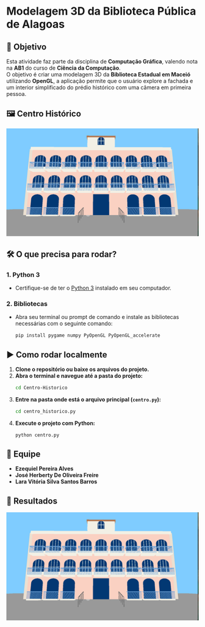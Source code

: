 # Modelagem 3D da Biblioteca Pública de Alagoas

## 🎯 Objetivo  
Esta atividade faz parte da disciplina de **Computação Gráfica**, valendo nota na **AB1** do curso de **Ciência da Computação**.  
O objetivo é criar uma modelagem 3D da **Biblioteca Estadual em Maceió** utilizando **OpenGL**, a aplicação permite que o usuário explore a fachada e um interior simplificado do prédio histórico com uma câmera em primeira pessoa.

## 🖼 Centro Histórico 
![Biblioteca Pública de Alagoas](fachadaoriginal.png)

## 🛠 O que precisa para rodar?  

### 1. Python 3  
- Certifique-se de ter o [Python 3](https://www.python.org/downloads/) instalado em seu computador.  

### 2. Bibliotecas  
- Abra seu terminal ou prompt de comando e instale as bibliotecas necessárias com o seguinte comando:  
  ```bash
  pip install pygame numpy PyOpenGL PyOpenGL_accelerate
  ```

## ▶️ Como rodar localmente  

1. **Clone o repositório ou baixe os arquivos do projeto.**  
2. **Abra o terminal e navegue até a pasta do projeto:**  
   ```bash
   cd Centro-Historico
   ```
3. **Entre na pasta onde está o arquivo principal (`centro.py`):**  
   ```bash
   cd centro_historico.py
   ```
4. **Execute o projeto com Python:**  
   ```bash
   python centro.py
   ```
## 👥 **Equipe**  

 - **Ezequiel Pereira Alves** 
- **José Herberty De Oliveira Freire**
- **Lara Vitória Silva Santos Barros**
 
## 🔎 Resultados
![Modelagem 3D](fachada3d.png)






